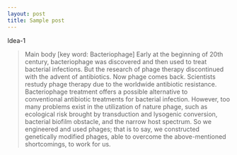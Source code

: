 ```yaml
---
layout: post
title: Sample post
---
```


Idea-1 
>Main body  [key word: Bacteriophage]
>Early at the beginning of 20th century, bacteriophage was discovered and then used to treat bacterial infections. But the research of phage therapy discontinued with the advent of antibiotics. Now phage comes back. Scientists restudy phage therapy due to the worldwide antibiotic resistance. Bacteriophage treatment offers a possible alternative to conventional antibiotic treatments for bacterial infection. However, too many problems exist in the utilization of nature phage, such as ecological risk brought by transduction and lysogenic conversion, bacterial biofilm obstacle, and the narrow host spectrum. So we engineered and used phages; that is to say, we constructed genetically modified phages, able to overcome the above-mentioned shortcomings, to work for us.

